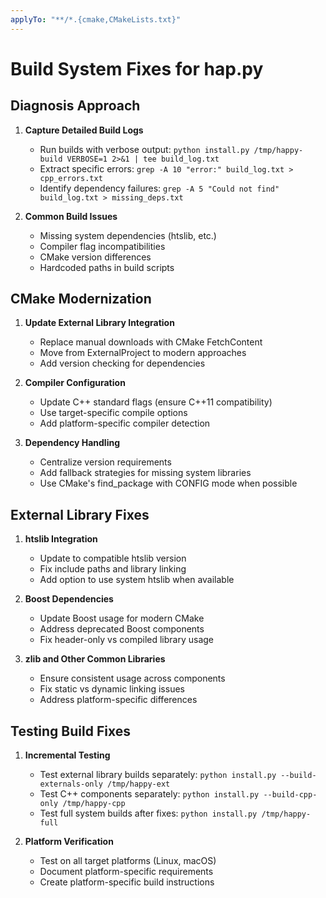 ```yaml
---
applyTo: "**/*.{cmake,CMakeLists.txt}"
---
```

# Build System Fixes for hap.py

## Diagnosis Approach

1. **Capture Detailed Build Logs**
   - Run builds with verbose output: `python install.py /tmp/happy-build VERBOSE=1 2>&1 | tee build_log.txt`
   - Extract specific errors: `grep -A 10 "error:" build_log.txt > cpp_errors.txt`
   - Identify dependency failures: `grep -A 5 "Could not find" build_log.txt > missing_deps.txt`

2. **Common Build Issues**
   - Missing system dependencies (htslib, etc.)
   - Compiler flag incompatibilities
   - CMake version differences
   - Hardcoded paths in build scripts

## CMake Modernization

1. **Update External Library Integration**
   - Replace manual downloads with CMake FetchContent
   - Move from ExternalProject to modern approaches
   - Add version checking for dependencies

2. **Compiler Configuration**
   - Update C++ standard flags (ensure C++11 compatibility)
   - Use target-specific compile options
   - Add platform-specific compiler detection

3. **Dependency Handling**
   - Centralize version requirements
   - Add fallback strategies for missing system libraries
   - Use CMake's find_package with CONFIG mode when possible

## External Library Fixes

1. **htslib Integration**
   - Update to compatible htslib version
   - Fix include paths and library linking
   - Add option to use system htslib when available

2. **Boost Dependencies**
   - Update Boost usage for modern CMake
   - Address deprecated Boost components
   - Fix header-only vs compiled library usage

3. **zlib and Other Common Libraries**
   - Ensure consistent usage across components
   - Fix static vs dynamic linking issues
   - Address platform-specific differences

## Testing Build Fixes

1. **Incremental Testing**
   - Test external library builds separately: `python install.py --build-externals-only /tmp/happy-ext`
   - Test C++ components separately: `python install.py --build-cpp-only /tmp/happy-cpp`
   - Test full system builds after fixes: `python install.py /tmp/happy-full`

2. **Platform Verification**
   - Test on all target platforms (Linux, macOS)
   - Document platform-specific requirements
   - Create platform-specific build instructions
